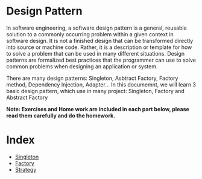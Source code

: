 # Design Pattern

In software engineering, a software design pattern is a general, reusable solution to a commonly occurring problem within a given context in software design. It is not a finished design that can be transformed directly into source or machine code. Rather, it is a description or template for how to solve a problem that can be used in many different situations. Design patterns are formalized best practices that the programmer can use to solve common problems when designing an application or system.

There are many design patterns: Singleton, Asbtract Factory, Factory method, Dependency Injection, Adapter... In this documemnt, we will learn 3 basic design pattern, which use in many project: Singleton, Factory and Abstract Factory

**Note: Exercises and Home work are included in each part below, please read them carefully and do the homework.**

# Index

- [Singleton](./design_pattern_singleton.md)
- [Factory](./design_pattern_factory.md)
- [Strategy](./design_pattern_strategy.md)
